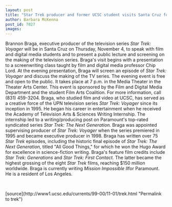 ```yaml
---
layout: post
title: "Star Trek producer and former UCSC student visits Santa Cruz for November 4 lecture"
author: Barbara McKenna
post_id: 7027
images:
---
```


<p>
  Brannon Braga, executive producer of the television series <i>Star Trek: Voyager</i> will be in Santa Cruz on Thursday, November 4, to speak with film and digital media students and to present a public lecture and screening on the making of the television series. Braga's visit begins with a presentation to a screenwriting class taught by film and digital media professor Chip Lord. At the evening presentation, Braga will screen an episode of <i>Star Trek: Voyager</i> and discuss the making of the TV series. The evening event is free and open to the public. It takes place at 7 p.m. in the Media Theater in the Theater Arts Center. This event is sponsored by the Film and Digital Media Department and the student Film Arts Coalition. For more information, call (831) 459-3204. Braga, who studied film and video at UCSC, has served as a creative force of the UPN television series <i>Star Trek: Voyager</i> since its inception in 1995. He began his career in entertainment when he received the Academy of Television Arts &amp; Sciences Writing Internship. The internship led to a writing/producing post on Paramount's top-rated syndicated series <i>Star Trek: The Next Generation.</i> Braga was appointed supervising producer of <i>Star Trek: Voyager</i> when the series premiered in 1995 and became executive producer in 1998. Braga has written over 75 <i>Star Trek</i> episodes, including the historic final episode of <i>Star Trek: The Next Generation,</i> titled "All Good Things," for which he won the Hugo Award for excellence in science-fiction writing. Braga's feature film credits include <i>Star Trek: Generations</i> and <i>Star Trek: First Contact.</i> The latter became the highest grossing of the eight <i>Star Trek</i> films, reaching $150 million worldwide. Braga is currently writing <i>Mission Impossible II</i>for Paramount. He is a resident of Los Angeles.
</p>
<p>
  <br>

</p>
[source](http://www1.ucsc.edu/currents/99-00/11-01/trek.html "Permalink to trek")
